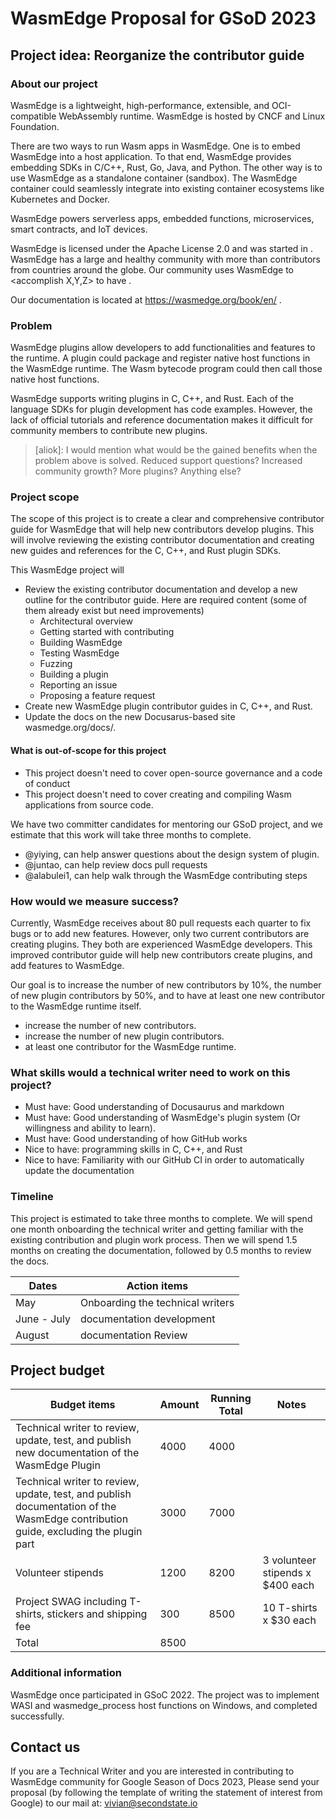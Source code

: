 # WasmEdge Proposal for GSoD 2023

## Project idea: Reorganize the contributor guide

### About our project

WasmEdge is a lightweight, high-performance, extensible, and OCI-compatible WebAssembly runtime. WasmEdge is hosted by CNCF and Linux Foundation.

There are two ways to run Wasm apps in WasmEdge. One is to embed WasmEdge into a host application. To that end, WasmEdge provides embedding SDKs in C/C++, Rust, Go, Java, and Python. The other way is to use WasmEdge as a standalone container (sandbox). The WasmEdge container could seamlessly integrate into existing container ecosystems like Kubernetes and Docker.

WasmEdge powers serverless apps, embedded functions, microservices, smart contracts, and IoT devices.

WasmEdge is licensed under the Apache License 2.0 and was started in <YEAR>. WasmEdge has a large and healthy community with more than <N> contributors from <M> countries around the globe. Our community uses WasmEdge to <accomplish X,Y,Z> to have <benefits>.

Our documentation is located at https://wasmedge.org/book/en/ .

### Problem

WasmEdge plugins allow developers to add functionalities and features to the runtime. A plugin could package and register native host functions in the WasmEdge runtime. The Wasm bytecode program could then call those native host functions. 

WasmEdge supports writing plugins in C, C++, and Rust. Each of the language SDKs for plugin development has code examples. However, the lack of official tutorials and reference documentation makes it difficult for community members to contribute new plugins.
   
> [aliok]: I would mention what would be the gained benefits when the problem above is solved.
> Reduced support questions? Increased community growth? More plugins? Anything else?

### Project scope

The scope of this project is to create a clear and comprehensive contributor guide for WasmEdge that will help new contributors develop plugins. This will involve reviewing the existing contributor documentation and creating new guides and references for the C, C++, and Rust plugin SDKs.

This WasmEdge project will 

* Review the existing contributor documentation and develop a new outline for the contributor guide. Here are required content (some of them already exist but need improvements)
    * Architectural overview
    * Getting started with contributing
    * Building WasmEdge
    * Testing WasmEdge
    * Fuzzing
    * Building a plugin
    * Reporting an issue
    * Proposing a feature request
* Create new WasmEdge plugin contributor guides in C, C++, and Rust.
* Update the docs on the new Docusarus-based site wasmedge.org/docs/.

#### What is out-of-scope for this project

*  This project doesn't need to cover open-source governance and a code of conduct
*  This project doesn't need to cover creating and compiling  Wasm applications from source code.

We have two committer candidates for mentoring our GSoD project, and we estimate that this work will take three months to complete.

* @yiying, can help answer questions about the design system of plugin.
* @juntao, can help review docs pull requests
* @alabulei1, can help walk through the WasmEdge contributing steps

### How would we measure success?

Currently, WasmEdge receives about 80 pull requests each quarter to fix bugs or to add new features. However, only two current contributors are creating plugins. They both are experienced WasmEdge developers. This improved contributor guide will help new contributors create plugins, and add features to WasmEdge.

Our goal is to increase the number of new contributors by 10%, the number of new plugin contributors by 50%, and to have at least one new contributor to the WasmEdge runtime itself.

* increase the number of new contributors.
* increase the number of new plugin contributors.
* at least one contributor for the WasmEdge runtime.

### What skills would a technical writer need to work on this project?

* Must have: Good understanding of Docusaurus and markdown
* Must have: Good understanding of WasmEdge's plugin system (Or willingness and ability to learn).
* Must have: Good understanding of how GitHub works
* Nice to have: programming skills in C, C++, and Rust
* Nice to have: Familiarity with our GitHub CI in order to automatically update the documentation

### Timeline

This project is estimated to take three months to complete. We will spend one month onboarding the technical writer and getting familiar with the existing contribution and plugin work process. Then we will spend 1.5 months on creating the documentation, followed by 0.5 months to review the docs.

| Dates | Action items |
| -------- | -------- | 
|  May | Onboarding the technical writers    | 
|  June - July | documentation development    | 
|  August | documentation Review    | 

## Project budget
| Budget items | Amount | Running Total | Notes |
| -------- | -------- | -------- |-------- |
| Technical writer to review, update, test, and publish new documentation of the WasmEdge Plugin | 4000     | 4000    |
| Technical writer to review, update, test, and publish documentation of the WasmEdge contribution guide, excluding the plugin part     | 3000     | 7000    |
| Volunteer stipends    | 1200    | 8200    |3 volunteer stipends x $400 each|
| Project SWAG including T-shirts, stickers and shipping fee | 300    | 8500    |10 T-shirts x $30 each|
| Total  | 8500  |


### Additional information

WasmEdge once participated in GSoC 2022. The project was to implement WASI and wasmedge_process host functions on Windows, and completed successfully.

## Contact us

If you are a Technical Writer and you are interested in contributing to WasmEdge community for Google Season of Docs 2023, Please send your proposal (by following the template of writing the statement of interest from Google) to our mail at: vivian@secondstate.io
